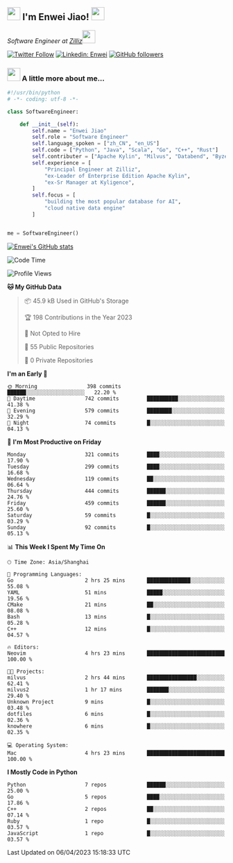 <h2><img src="https://emojis.slackmojis.com/emojis/images/1531849430/4246/blob-sunglasses.gif?1531849430" width="30"/> I'm  Enwei Jiao! <img src="https://media.giphy.com/media/juBt25nT1KGys/giphy.gif" width=30> </h2>
<!-- <img align='right' src="https://media.giphy.com/media/M9gbBd9nbDrOTu1Mqx/giphy.gif" width="230"> -->
<p><em>Software Engineer at <a href="https://zilliz.com/">Zilliz</a><img src="https://media.giphy.com/media/WUlplcMpOCEmTGBtBW/giphy.gif" width="30"></em></p>

[![Twitter Follow](https://img.shields.io/twitter/follow/misteranmol?label=Follow)](https://twitter.com/intent/follow?screen_name=EnweiJiao)
[![Linkedin: Enwei](https://img.shields.io/badge/-enwei-blue?style=&logo=Linkedin&logoColor=white&link=https://www.linkedin.com/in/enwei-jiao-41192a97)](https://www.linkedin.com/in/enwei-jiao-41192a97/)
[![GitHub followers](https://img.shields.io/github/followers/jiaoew1991?label=Follow&style=social)](https://github.com/jiaoew1991)


### <img src="https://media.giphy.com/media/VgCDAzcKvsR6OM0uWg/giphy.gif" width="30"> A little more about me...  

```python
#!/usr/bin/python
# -*- coding: utf-8 -*-

class SoftwareEngineer:

    def __init__(self):
        self.name = "Enwei Jiao"
        self.role = "Software Engineer"
        self.language_spoken = ["zh_CN", "en_US"]
        self.code = ["Python", "Java", "Scala", "Go", "C++", "Rust"]
        self.contributer = ["Apache Kylin", "Milvus", "Databend", "Byzer-Lang"]
        self.experience = [
            "Principal Engineer at Zilliz",
            "ex-Leader of Enterprise Edition Apache Kylin",
            "ex-Sr Manager at Kyligence",
        ]
        self.focus = [
            "building the most popular database for AI",
            "cloud native data engine"
        ]


me = SoftwareEngineer()
```

[![Enwei's GitHub stats](https://github-readme-stats.vercel.app/api?username=jiaoew1991&count_private=true&show_icons=true)](https://github.com/jiaoew1991/jiaoew1991)

<!-- [![Top Langs](https://github-readme-stats.vercel.app/api/top-langs/?username=jiaoew1991&layout=compact)](https://github.com/jiaoew1991/jiaoew1991) -->

<!--START_SECTION:waka-->
![Code Time](http://img.shields.io/badge/Code%20Time-612%20hrs%2032%20mins-blue)

![Profile Views](http://img.shields.io/badge/Profile%20Views-1-blue)

**🐱 My GitHub Data** 

> 📦 45.9 kB Used in GitHub's Storage 
 > 
> 🏆 198 Contributions in the Year 2023
 > 
> 🚫 Not Opted to Hire
 > 
> 📜 55 Public Repositories 
 > 
> 🔑 0 Private Repositories 
 > 
**I'm an Early 🐤** 

```text
🌞 Morning                398 commits         ██████░░░░░░░░░░░░░░░░░░░   22.20 % 
🌆 Daytime                742 commits         ██████████░░░░░░░░░░░░░░░   41.38 % 
🌃 Evening                579 commits         ████████░░░░░░░░░░░░░░░░░   32.29 % 
🌙 Night                  74 commits          █░░░░░░░░░░░░░░░░░░░░░░░░   04.13 % 
```
📅 **I'm Most Productive on Friday** 

```text
Monday                   321 commits         ████░░░░░░░░░░░░░░░░░░░░░   17.90 % 
Tuesday                  299 commits         ████░░░░░░░░░░░░░░░░░░░░░   16.68 % 
Wednesday                119 commits         ██░░░░░░░░░░░░░░░░░░░░░░░   06.64 % 
Thursday                 444 commits         ██████░░░░░░░░░░░░░░░░░░░   24.76 % 
Friday                   459 commits         ██████░░░░░░░░░░░░░░░░░░░   25.60 % 
Saturday                 59 commits          █░░░░░░░░░░░░░░░░░░░░░░░░   03.29 % 
Sunday                   92 commits          █░░░░░░░░░░░░░░░░░░░░░░░░   05.13 % 
```


📊 **This Week I Spent My Time On** 

```text
🕑︎ Time Zone: Asia/Shanghai

💬 Programming Languages: 
Go                       2 hrs 25 mins       ██████████████░░░░░░░░░░░   55.08 % 
YAML                     51 mins             █████░░░░░░░░░░░░░░░░░░░░   19.56 % 
CMake                    21 mins             ██░░░░░░░░░░░░░░░░░░░░░░░   08.08 % 
Bash                     13 mins             █░░░░░░░░░░░░░░░░░░░░░░░░   05.28 % 
C++                      12 mins             █░░░░░░░░░░░░░░░░░░░░░░░░   04.57 % 

🔥 Editors: 
Neovim                   4 hrs 23 mins       █████████████████████████   100.00 % 

🐱‍💻 Projects: 
milvus                   2 hrs 44 mins       ████████████████░░░░░░░░░   62.41 % 
milvus2                  1 hr 17 mins        ███████░░░░░░░░░░░░░░░░░░   29.40 % 
Unknown Project          9 mins              █░░░░░░░░░░░░░░░░░░░░░░░░   03.48 % 
dotfiles                 6 mins              █░░░░░░░░░░░░░░░░░░░░░░░░   02.36 % 
knowhere                 6 mins              █░░░░░░░░░░░░░░░░░░░░░░░░   02.35 % 

💻 Operating System: 
Mac                      4 hrs 23 mins       █████████████████████████   100.00 % 
```

**I Mostly Code in Python** 

```text
Python                   7 repos             ██████░░░░░░░░░░░░░░░░░░░   25.00 % 
Go                       5 repos             ████░░░░░░░░░░░░░░░░░░░░░   17.86 % 
C++                      2 repos             ██░░░░░░░░░░░░░░░░░░░░░░░   07.14 % 
Ruby                     1 repo              █░░░░░░░░░░░░░░░░░░░░░░░░   03.57 % 
JavaScript               1 repo              █░░░░░░░░░░░░░░░░░░░░░░░░   03.57 % 
```




 Last Updated on 06/04/2023 15:18:33 UTC
<!--END_SECTION:waka-->
